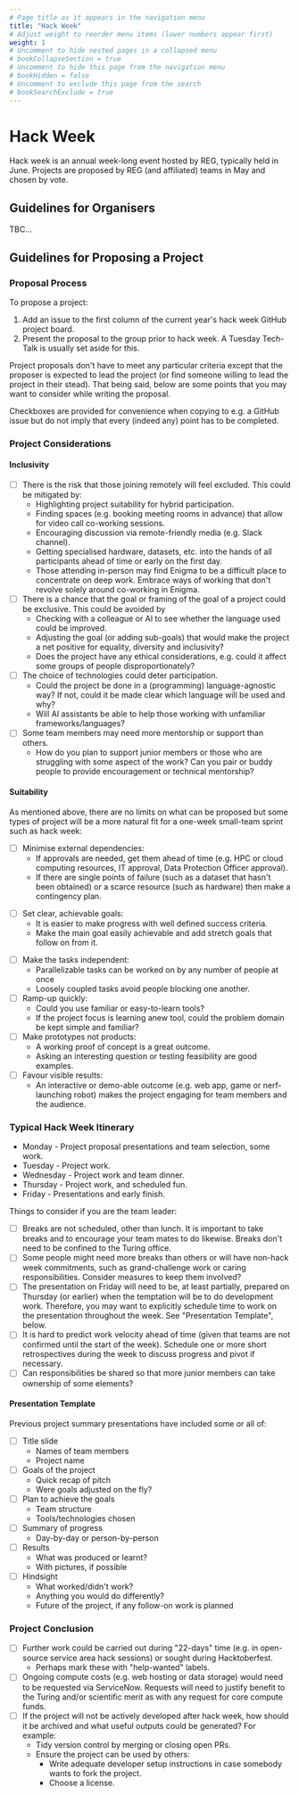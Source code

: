 ```yaml
---
# Page title as it appears in the navigation menu
title: "Hack Week"
# Adjust weight to reorder menu items (lower numbers appear first)
weight: 1
# Uncomment to hide nested pages in a collapsed menu
# bookCollapseSection = true
# Uncomment to hide this page from the navigation menu
# bookHidden = false
# Uncomment to exclude this page from the search
# bookSearchExclude = true
---
```


# Hack Week

Hack week is an annual week-long event hosted by REG, typically held in June.
Projects are proposed by REG (and affiliated) teams in May and chosen by vote.

## Guidelines for Organisers

TBC...

## Guidelines for Proposing a Project

### Proposal Process

To propose a project:

1. Add an issue to the first column of the current year's hack week GitHub project board.
2. Present the proposal to the group prior to hack week. A Tuesday Tech-Talk is usually set aside for this.

Project proposals don't have to meet any particular criteria except that the proposer is expected to lead the project (or find someone willing to lead the project in their stead). That being said, below are some points that you may want to consider while writing the proposal.

Checkboxes are provided for convenience when copying to e.g. a GitHub issue but do not imply that every (indeed any) point has to be completed.

### Project Considerations

#### Inclusivity

- [ ] There is the risk that those joining remotely will feel excluded. This could be mitigated by:
    - Highlighting project suitability for  hybrid participation.
    - Finding spaces (e.g. booking meeting rooms in advance) that allow for video call co-working sessions.
    - Encouraging discussion via remote-friendly media (e.g. Slack channel).
    - Getting specialised hardware, datasets, etc. into the hands of all participants ahead of time or early on the first day.
    - Those attending in-person may find Enigma to be a difficult place to concentrate on deep work. Embrace ways of working that don't revolve solely around co-working in Enigma.
- [ ] There is a chance that the goal or framing of the goal of a project could be exclusive. This could be avoided by
    - Checking with a colleague or AI to see whether the language used could be improved.
    - Adjusting the goal (or adding sub-goals) that would make the project a net positive for equality, diversity and inclusivity?
    - Does the project have any ethical considerations, e.g. could it affect some groups of people disproportionately?
- [ ] The choice of technologies could deter participation.
    - Could the project be done in a (programming) language-agnostic way? If not, could it be made clear which language will be used and why?
    - Will AI assistants be able to help those working with unfamiliar frameworks/languages?
- [ ] Some team members may need more mentorship or support than others.
    - How do you plan to support junior members or those who are struggling with some aspect of the work? Can you pair or buddy people to provide encouragement or technical mentorship?

#### Suitability

As mentioned above, there are no limits on what can be proposed but some types of project will be a more natural fit for a one-week small-team sprint such as hack week:

- [ ] Minimise external dependencies:
    - If approvals are needed, get them ahead of time (e.g. HPC or cloud computing resources, IT approval, Data Protection Officer approval).
    - If there are single points of failure (such as a dataset that hasn't been obtained) or a scarce resource (such as hardware) then make a contingency plan.
* [ ] Set clear, achievable goals:
    - It is easier to make progress with well defined success criteria.
    - Make the main goal easily achievable and add stretch goals that follow on from it.
- [ ] Make the tasks independent:
    - Parallelizable tasks can be worked on by any number of people at once
    - Loosely coupled tasks avoid people blocking one another.
- [ ] Ramp-up quickly:
    - Could you use familiar or easy-to-learn tools?
    - If the project focus is learning anew tool, could the problem domain be kept simple and familiar?
- [ ] Make prototypes not products:
    - A working proof of concept is a great outcome.
    - Asking an interesting question or testing feasibility are good examples.
- [ ] Favour visible results:
    - An interactive or demo-able outcome (e.g. web app, game or nerf-launching robot) makes the project engaging for team members and the audience.

### Typical Hack Week Itinerary

- Monday - Project proposal presentations and team selection, some work.
- Tuesday - Project work.
- Wednesday - Project work and team dinner.
- Thursday - Project work, and scheduled fun.
- Friday - Presentations and early finish.

Things to consider if you are the team leader:

* [ ] Breaks are not scheduled, other than lunch. It is important to take breaks and to encourage your team mates to do likewise. Breaks don't need to be confined to the Turing office.
* [ ] Some people might need more breaks than others or will have non-hack week commitments, such as grand-challenge work or caring responsibilities. Consider measures to keep them involved?
* [ ] The presentation on Friday will need to be, at least partially, prepared on Thursday (or earlier) when the temptation will be to do development work. Therefore, you may want to explicitly schedule time to work on the presentation throughout the week. See "Presentation Template", below.
* [ ] It is hard to predict work velocity ahead of time (given that teams are not confirmed until the start of the week). Schedule one or more short retrospectives during the week to discuss progress and pivot if necessary.
* [ ] Can responsibilities be shared so that more junior members can take ownership of some elements?

#### Presentation Template

Previous project summary presentations have included some or all of:

- [ ] Title slide
   - Names of team members
   - Project name
- [ ] Goals of the project
   - Quick recap of pitch
   - Were goals adjusted on the fly?
- [ ] Plan to achieve the goals
   - Team structure
   - Tools/technologies chosen
- [ ] Summary of progress
   - Day-by-day or person-by-person
- [ ] Results
   - What was produced or learnt?
   - With pictures, if possible
- [ ] Hindsight
   - What worked/didn't work?
   - Anything you would do differently?
   - Future of the project, if any follow-on work is planned

### Project Conclusion

- [ ] Further work could be carried out during "22-days" time (e.g. in open-source service area hack sessions) or sought during Hacktoberfest.
    - Perhaps mark these with "help-wanted" labels.
- [ ] Ongoing compute costs (e.g. web hosting or data storage) would need to be requested via ServiceNow. Requests will need to justify benefit to the Turing and/or scientific merit as with any request for core compute funds.
- [ ] If the project will not be actively developed after hack week, how should it be archived and what useful outputs could be generated? For example:
    - Tidy version control by merging or closing open PRs.
    - Ensure the project can be used by others:
        - Write adequate developer setup instructions in case somebody wants to fork the project.
        - Choose a license.
